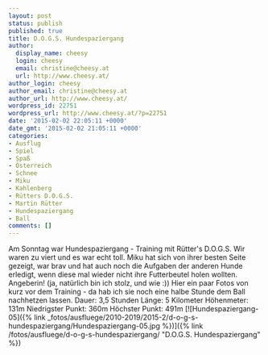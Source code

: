 ```yaml
---
layout: post
status: publish
published: true
title: D.O.G.S. Hundespaziergang
author:
  display_name: cheesy
  login: cheesy
  email: christine@cheesy.at
  url: http://www.cheesy.at/
author_login: cheesy
author_email: christine@cheesy.at
author_url: http://www.cheesy.at/
wordpress_id: 22751
wordpress_url: http://www.cheesy.at/?p=22751
date: '2015-02-02 22:05:11 +0000'
date_gmt: '2015-02-02 21:05:11 +0000'
categories:
- Ausflug
- Spiel
- Spaß
- Österreich
- Schnee
- Miku
- Kahlenberg
- Rütters D.O.G.S.
- Martin Rütter
- Hundespaziergang
- Ball
comments: []
---
```

Am Sonntag war Hundespaziergang - Training mit Rütter's D.O.G.S.
Wir waren zu viert und es war echt toll. Miku hat sich von ihrer besten Seite gezeigt, war brav und hat auch noch die Aufgaben der anderen Hunde erledigt, wenn diese mal wieder nicht ihre Futterbeutel holen wollten. Angeberin! (ja, natürlich bin ich stolz, und wie :))
Hier ein paar Fotos von kurz vor dem Training - da hab ich sie noch eine halbe Stunde dem Ball nachhetzen lassen.
Dauer: 3,5 Stunden
Länge: 5 Kilometer
Höhenmeter: 131m
Niedrigster Punkt: 360m
Höchster Punkt: 491m
[![Hundespaziergang-05]({% link _fotos/ausfluege/2010-2019/2015-2/d-o-g-s-hundespaziergang/Hundespaziergang-05.jpg %})]({% link /fotos/ausfluege/d-o-g-s-hundespaziergang/ "D.O.G.S. Hundespaziergang" %})

